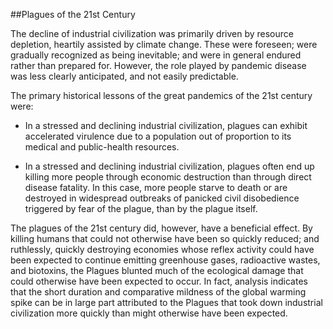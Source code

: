 ##Plagues of the 21st Century

The decline of industrial civilization was primarily driven by resource depletion, heartily assisted by climate change. These were foreseen; were gradually recognized as being inevitable; and were in general endured rather than prepared for. However, the role played by pandemic disease was less clearly anticipated, and not easily predictable.

The primary historical lessons of the great pandemics of the 21st century were:

 - In a stressed and declining industrial civilization, plagues can exhibit accelerated virulence due to a population out of proportion to its medical and public-health resources.

 - In a stressed and declining industrial civilization, plagues often end up killing more people through economic destruction than through direct disease fatality. In this case, more people starve to death or are destroyed in widespread outbreaks of panicked civil disobedience triggered by fear of the plague, than by the plague itself.

The plagues of the 21st century did, however, have a beneficial effect. By killing humans that could not otherwise have been so quickly reduced; and ruthlessly, quickly destroying economies whose reflex activity could have been expected to continue emitting greenhouse gases, radioactive wastes, and biotoxins, the Plagues blunted much of the ecological damage that could otherwise have been expected to occur. In fact, analysis indicates that the short duration and comparative mildness of the global warming spike can be in large part attributed to the Plagues that took down industrial civilization more quickly than might otherwise have been expected.
